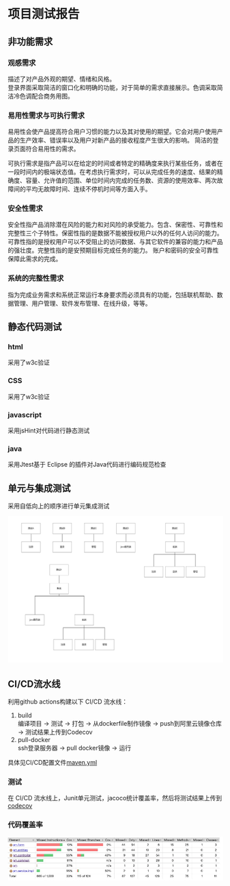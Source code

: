 # 项目测试报告

## 非功能需求

### 观感需求

描述了对产品外观的期望、情绪和风格。  
登录界面采取简洁的窗口化和明确的功能，对于简单的需求直接展示。色调采取简洁冷色调配合商务用图。 

### 易用性需求与可执行需求

易用性会使产品提高符合用户习惯的能力以及其对使用的期望。它会对用户使用产品的生产效率、错误率以及用户对新产品的接收程度产生很大的影响。  简洁的登录页面符合易用性的需求。  

可执行需求是指产品可以在给定的时间或者特定的精确度来执行某些任务，或者在一段时间内的极端状态值。在考虑执行需求时，可以从完成任务的速度、结果的精确度、容量、允许值的范围、单位时间内完成的任务数、资源的使用效率、两次故障间的平均无故障时间、连续不停机时间等方面入手。

### 安全性需求

安全性指产品消除潜在风险的能力和对风险的承受能力。包含、保密性、可靠性和完整性三个子特性。保密性指的是数据不能被授权用户以外的任何人访问的能力。可靠性指的是授权用户可以不受阻止的访问数据、与其它软件的兼容的能力和产品的强壮度。完整性指的是安预期目标完成任务的能力。 账户和密码的安全可靠性保障此需求的完成。  

### 系统的完整性需求

指为完成业务需求和系统正常运行本身要求而必须具有的功能，包括联机帮助、数据管理、用户管理、软件发布管理、在线升级，等等。  

## 静态代码测试

### html

采用了w3c验证

### CSS

采用了w3c验证

### javascript

采用jsHint对代码进行静态测试

### java

采用Jtest基于 Eclipse 的插件对Java代码进行编码规范检查

## 单元与集成测试

采用自低向上的顺序进行单元集成测试

![image-20200808203126144](./img/image-20200808202640191.png)

## CI/CD流水线

利用github actions构建以下 CI/CD 流水线：
1. build  
编译项目 -> 测试 -> 打包 -> 从dockerfile制作镜像 -> push到阿里云镜像仓库 -> 测试结果上传到Codecov
2. pull-docker  
ssh登录服务器 -> pull docker镜像 -> 运行

具体见CI/CD配置文件[maven.yml](https://github.com/ITProjectManagementTeam/ProjectManagement-backend/blob/master/.github/workflows/maven.yml)

### 测试


在 CI/CD 流水线上，Junit单元测试，jacoco统计覆盖率，然后将测试结果上传到[codecov](https://www.codecov.io/)



### 代码覆盖率

![代码覆盖率](./img/cov.png)
